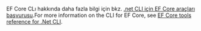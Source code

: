 <span data-ttu-id="70264-101">EF Core CLı hakkında daha fazla bilgi için bkz. [.net CLI için EF Core araçları başvurusu](/ef/core/miscellaneous/cli/dotnet).</span><span class="sxs-lookup"><span data-stu-id="70264-101">For more information on the CLI for EF Core, see [EF Core tools reference for .Net CLI](/ef/core/miscellaneous/cli/dotnet).</span></span>